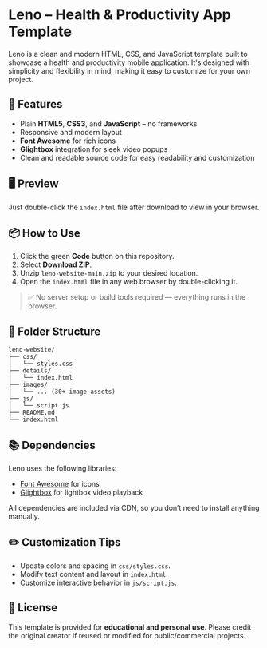 # Leno – Health & Productivity App Template

Leno is a clean and modern HTML, CSS, and JavaScript template built to showcase a health and productivity mobile application. It's designed with simplicity and flexibility in mind, making it easy to customize for your own project.

## 🔧 Features

- Plain **HTML5**, **CSS3**, and **JavaScript** – no frameworks
- Responsive and modern layout
- **Font Awesome** for rich icons
- **Glightbox** integration for sleek video popups
- Clean and readable source code for easy readability and customization

## 🖥️ Preview

Just double-click the `index.html` file after download to view in your browser.

## 📦 How to Use

1. Click the green **Code** button on this repository.
2. Select **Download ZIP**.
3. Unzip `leno-website-main.zip` to your desired location.
4. Open the `index.html` file in any web browser by double-clicking it.

> ✅ No server setup or build tools required — everything runs in the browser.

## 📁 Folder Structure

```
leno-website/
├── css/
│   └── styles.css
├── details/
│   └── index.html
├── images/
│   └── ... (30+ image assets)
├── js/
│   └── script.js
├── README.md
└── index.html
```

## 📚 Dependencies

Leno uses the following libraries:

- [Font Awesome](https://fontawesome.com/) for icons
- [Glightbox](https://github.com/mcstudios/glightbox) for lightbox video playback

All dependencies are included via CDN, so you don’t need to install anything manually.

## ✏️ Customization Tips

- Update colors and spacing in `css/styles.css`.
- Modify text content and layout in `index.html`.
- Customize interactive behavior in `js/script.js`.

## 📃 License

This template is provided for **educational and personal use**. Please credit the original creator if reused or modified for public/commercial projects.
